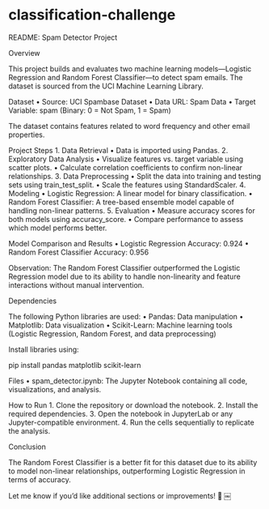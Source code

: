 # classification-challenge

README: Spam Detector Project

Overview

This project builds and evaluates two machine learning models—Logistic Regression and Random Forest Classifier—to detect spam emails. The dataset is sourced from the UCI Machine Learning Library.

Dataset
	•	Source: UCI Spambase Dataset
	•	Data URL: Spam Data
	•	Target Variable: spam (Binary: 0 = Not Spam, 1 = Spam)

The dataset contains features related to word frequency and other email properties.

Project Steps
	1.	Data Retrieval
	•	Data is imported using Pandas.
	2.	Exploratory Data Analysis
	•	Visualize features vs. target variable using scatter plots.
	•	Calculate correlation coefficients to confirm non-linear relationships.
	3.	Data Preprocessing
	•	Split the data into training and testing sets using train_test_split.
	•	Scale the features using StandardScaler.
	4.	Modeling
	•	Logistic Regression: A linear model for binary classification.
	•	Random Forest Classifier: A tree-based ensemble model capable of handling non-linear patterns.
	5.	Evaluation
	•	Measure accuracy scores for both models using accuracy_score.
	•	Compare performance to assess which model performs better.

Model Comparison and Results
	•	Logistic Regression Accuracy: 0.924
	•	Random Forest Classifier Accuracy: 0.956

Observation:
The Random Forest Classifier outperformed the Logistic Regression model due to its ability to handle non-linearity and feature interactions without manual intervention.

Dependencies

The following Python libraries are used:
	•	Pandas: Data manipulation
	•	Matplotlib: Data visualization
	•	Scikit-Learn: Machine learning tools (Logistic Regression, Random Forest, and data preprocessing)

Install libraries using:

pip install pandas matplotlib scikit-learn

Files
	•	spam_detector.ipynb: The Jupyter Notebook containing all code, visualizations, and analysis.

How to Run
	1.	Clone the repository or download the notebook.
	2.	Install the required dependencies.
	3.	Open the notebook in JupyterLab or any Jupyter-compatible environment.
	4.	Run the cells sequentially to replicate the analysis.

Conclusion

The Random Forest Classifier is a better fit for this dataset due to its ability to model non-linear relationships, outperforming Logistic Regression in terms of accuracy.

Let me know if you’d like additional sections or improvements! 🚀 ￼
